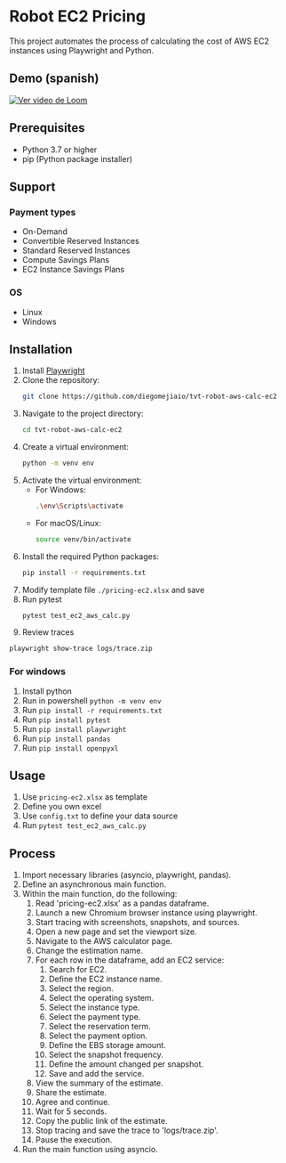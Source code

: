 # Robot EC2 Pricing

This project automates the process of calculating the cost of AWS EC2 instances using Playwright and Python.

## Demo (spanish)

[![Ver video de Loom](https://cdn.loom.com/sessions/thumbnails/1ecaba2f486740248db39099a01459d2-with-play.gif)](https://www.loom.com/share/1ecaba2f486740248db39099a01459d2)

## Prerequisites
- Python 3.7 or higher
- pip (Python package installer)

## Support
### Payment types
- On-Demand
- Convertible Reserved Instances
- Standard Reserved Instances
- Compute Savings Plans
- EC2 Instance Savings Plans
### OS
- Linux
- Windows

## Installation
1. Install [Playwright](https://playwright.dev/python/docs/intro)
2. Clone the repository:
   ```bash
   git clone https://github.com/diegomejiaio/tvt-robot-aws-calc-ec2
   ```
3. Navigate to the project directory:
   ```bash
   cd tvt-robot-aws-calc-ec2
   ```
4. Create a virtual environment:
   ```bash
   python -m venv env
   ```
5. Activate the virtual environment:
   - For Windows:
     ```bash
     .\env\Scripts\activate
     ```
   - For macOS/Linux:
     ```bash
     source venv/bin/activate
     ```
6. Install the required Python packages:
   ```bash
   pip install -r requirements.txt
   ```
7. Modify template file ```./pricing-ec2.xlsx``` and save
8. Run pytest
   ```bash
   pytest test_ec2_aws_calc.py
   ```
9.  Review traces
   ```bash
   playwright show-trace logs/trace.zip
   ```
### For windows
1. Install python
2. Run in powershell `python -m venv env`
3. Run `pip install -r requirements.txt`
4. Run `pip install pytest`
5. Run `pip install playwright`
6. Run `pip install pandas`
7. Run `pip install openpyxl`

## Usage
1. Use `pricing-ec2.xlsx` as template
2. Define you own excel
3. Use `config.txt` to define your data source
4. Run `pytest test_ec2_aws_calc.py`

## Process
1. Import necessary libraries (asyncio, playwright, pandas).
2. Define an asynchronous main function.
3. Within the main function, do the following:
   1. Read 'pricing-ec2.xlsx' as a pandas dataframe.
   2. Launch a new Chromium browser instance using playwright.
   3. Start tracing with screenshots, snapshots, and sources.
   4. Open a new page and set the viewport size.
   5. Navigate to the AWS calculator page.
   6. Change the estimation name.
   7. For each row in the dataframe, add an EC2 service:
      1. Search for EC2.
      2. Define the EC2 instance name.
      3. Select the region.
      4. Select the operating system.
      5. Select the instance type.
      6. Select the payment type.
      7. Select the reservation term.
      8. Select the payment option.
      9. Define the EBS storage amount.
      10. Select the snapshot frequency.
      11. Define the amount changed per snapshot.
      12. Save and add the service.
   8. View the summary of the estimate.
   9. Share the estimate.
   10. Agree and continue.
   11. Wait for 5 seconds.
   12. Copy the public link of the estimate.
   13. Stop tracing and save the trace to 'logs/trace.zip'.
   14. Pause the execution.
4. Run the main function using asyncio.
